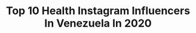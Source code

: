 ---
title: Top 10 Health Instagram Influencers In Venezuela In 2020
description: >-
  Find top health Instagram influencers in Venezuela in 2020. Most popular hashtags: #healthy #healthyfood #amor #goldenhour.
platform: Instagram
profiles:
  - username: "lorenabodenski"
    fullname: >-
      Lorena Marián
    location: "Venezuela"
    followers: 39449
    engagement: 174
    commentsToLikes: 0.088495
    id: ck5cjiznuuti50i11dum5wpzj
    verified: false
    hashtags: "#covid19, #galaxyzflip, #shop, #photooftheday"
  - username: "lalybreortiz"
    fullname: >-
      Laly Ortiz
    location: "Venezuela"
    followers: 4661
    engagement: 809
    commentsToLikes: 0.110213
    id: ck6tngevn9sgb0j71optsi41a
    verified: false
    hashtags: "#vegetarianfoodporn"
  - username: "valenegron_"
    fullname: >-
      Valeria Negrón
    location: "Venezuela"
    followers: 2616
    engagement: 1769
    commentsToLikes: 0.079465
    id: ck15s3eq8b0ss0i19q6shs6gs
    verified: false
    hashtags: "#bodahomesparra"
  - username: "gilsofi"
    fullname: >-
      Sofia Gil
    location: "Venezuela"
    followers: 9925
    engagement: 670
    commentsToLikes: 0.047253
    id: ck9wg4wivrwpu0j78ed8ec7f1
    verified: false
    hashtags: ""
  - username: "makeitgrain"
    fullname: >-
      Andrea Sambrano
    location: "Venezuela"
    followers: 35880
    engagement: 485
    commentsToLikes: 0.045537
    id: ck15qt0cw4htp0i19o8g6i5dn
    verified: false
    hashtags: "#cuarentena, #mighacks, #makeitburn, #healthyremake"
  - username: "cecisfit"
    fullname: >-
      Cecere Sisters
    location: "Venezuela"
    followers: 6078
    engagement: 576
    commentsToLikes: 0.391005
    id: ckaorr4hwodkv0i78m2q4j9vj
    verified: false
    hashtags: "#participaygana, #concursoneo, #pancakes, #healthyrecipes"
  - username: "morellafitness"
    fullname: >-
      Morella Potolicchio Villalba
    location: "Venezuela"
    followers: 38533
    engagement: 225
    commentsToLikes: 0.117154
    id: ck15sckg2cbp50i19o02ptrgu
    verified: false
    hashtags: "#embarazo, #happymothersday, #ecobio, #healthybaby"
  - username: "sandraitzel"
    fullname: >-
      Sandra Itzel
    location: "Venezuela"
    followers: 469631
    engagement: 238
    commentsToLikes: 0.072950
    id: ck5qc7ar0p72y0i11takxsyz3
    verified: true
    hashtags: "#eingedi, #ride, #pink, #natural"
  - username: "veruskasanquiz"
    fullname: >-
      Veruska Sánquiz 👩🏻‍💻🇻🇪
    location: "Venezuela"
    followers: 13858
    engagement: 736
    commentsToLikes: 0.057900
    id: ck6031ydfkjm80i14wqy8fzfn
    verified: false
    hashtags: "#sport, #ligafutve, #frases, #antesydespu"
  - username: "asoteldo"
    fullname: >-
      Alejandro Soteldo 🇻🇪
    location: "Venezuela"
    followers: 22073
    engagement: 595
    commentsToLikes: 0.079322
    id: ck602x1lzjs7m0i14chfvlftd
    verified: false
    hashtags: "#valentinesideas, #empowerment, #coronavirus, #breakfast"
---